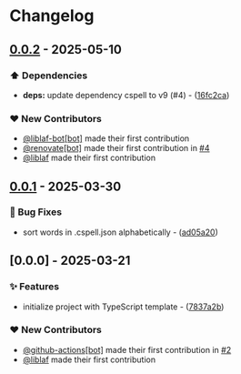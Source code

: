 # Changelog

## [0.0.2](https://github.com/liblaf/lollipop-typescript/compare/v0.0.1..v0.0.2) - 2025-05-10

### ⬆️ Dependencies

- **deps:** update dependency cspell to v9 (#4) - ([16fc2ca](https://github.com/liblaf/lollipop-typescript/commit/16fc2ca0bf93aaf233fd4e646ff79632b1dcdf12))

### ❤️ New Contributors

- [@liblaf-bot[bot]](https://github.com/apps/liblaf-bot) made their first contribution
- [@renovate[bot]](https://github.com/apps/renovate) made their first contribution in [#4](https://github.com/liblaf/lollipop-typescript/pull/4)
- [@liblaf](https://github.com/liblaf) made their first contribution

## [0.0.1](https://github.com/liblaf/lollipop-typescript/compare/v0.0.0..v0.0.1) - 2025-03-30

### 🐛 Bug Fixes

- sort words in .cspell.json alphabetically - ([ad05a20](https://github.com/liblaf/lollipop-typescript/commit/ad05a2029ec56b5b630e19fad44f2a94522f4d2d))

## [0.0.0] - 2025-03-21

### ✨ Features

- initialize project with TypeScript template - ([7837a2b](https://github.com/liblaf/lollipop-typescript/commit/7837a2bdecdd2280fc9ac58a0d42186bc853d130))

### ❤️ New Contributors

- [@github-actions[bot]](https://github.com/apps/github-actions) made their first contribution in [#2](https://github.com/liblaf/lollipop-typescript/pull/2)
- [@liblaf](https://github.com/liblaf) made their first contribution
